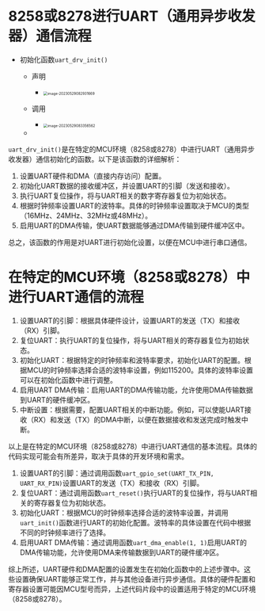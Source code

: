 # 8258或8278进行UART（通用异步收发器）通信流程

* 初始化函数`uart_drv_init()`

  * 声明
    * <img src="https://cvp.oss-cn-shanghai.aliyuncs.com/picgo/202305290829784.png" alt="image-20230529082931669" style="zoom:50%;" />

  * 调用
    * <img src="https://cvp.oss-cn-shanghai.aliyuncs.com/picgo/202305290833678.png" alt="image-20230529083356562" style="zoom: 50%;" />

  * 



`uart_drv_init()`是在特定的MCU环境（8258或8278）中进行UART（通用异步收发器）通信初始化的函数。以下是该函数的详细解析：

1. 设置UART硬件和DMA（直接内存访问）配置。
2. 初始化UART数据的接收缓冲区，并设置UART的引脚（发送和接收）。
3. 执行UART复位操作，将与UART相关的数字寄存器复位为初始状态。
4. 根据时钟频率设置UART的波特率。具体的时钟频率设置取决于MCU的类型（16MHz、24MHz、32MHz或48MHz）。
5. 启用UART的DMA传输，使UART数据能够通过DMA传输到硬件缓冲区中。

总之，该函数的作用是对UART进行初始化设置，以便在MCU中进行串口通信。



# 在特定的MCU环境（8258或8278）中进行UART通信的流程

1. 设置UART的引脚：根据具体硬件设计，设置UART的发送（TX）和接收（RX）引脚。
2. 复位UART：执行UART的复位操作，将与UART相关的寄存器复位为初始状态。
3. 初始化UART：根据特定的时钟频率和波特率要求，初始化UART的配置。根据MCU的时钟频率选择合适的波特率设置，例如115200。具体的波特率设置可以在初始化函数中进行调整。
4. 启用UART DMA传输：启用UART的DMA传输功能，允许使用DMA传输数据到UART的硬件缓冲区。
5. 中断设置：根据需要，配置UART相关的中断功能。例如，可以使能UART接收（RX）和发送（TX）的DMA中断，以便在数据接收和发送完成时触发中断。

以上是在特定的MCU环境（8258或8278）中进行UART通信的基本流程。具体的代码实现可能会有所差异，取决于具体的开发环境和需求。





1. 设置UART的引脚：通过调用函数`uart_gpio_set(UART_TX_PIN, UART_RX_PIN)`设置UART的发送（TX）和接收（RX）引脚。
2. 复位UART：通过调用函数`uart_reset()`执行UART的复位操作，将与UART相关的寄存器复位为初始状态。
3. 初始化UART：根据MCU的时钟频率选择合适的波特率设置，并调用`uart_init()`函数进行UART的初始化配置。波特率的具体设置在代码中根据不同的时钟频率进行了选择。
4. 启用UART DMA传输：通过调用函数`uart_dma_enable(1, 1)`启用UART的DMA传输功能，允许使用DMA来传输数据到UART的硬件缓冲区。

综上所述，UART硬件和DMA配置的设置发生在初始化函数中的上述步骤中。这些设置确保UART能够正常工作，并与其他设备进行异步通信。具体的硬件配置和寄存器设置可能因MCU型号而异，上述代码片段中的设置适用于特定的MCU环境（8258或8278）。